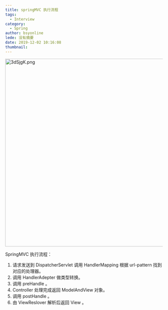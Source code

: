 ```yaml
---
title: springMVC 执行流程
tags:
  - Interview
category:
  - Spring
author: bsyonline
lede: 没有摘要
date: 2019-12-02 10:16:08
thumbnail:
---
```




<img src="https://s2.ax1x.com/2020/02/27/3dSjgK.png" alt="3dSjgK.png" border="0" style="width:600px" />

SpringMVC 执行流程：

1. 请求发送到 DispatcherServlet 调用 HandlerMapping 根据 url-pattern 找到对应的处理器。
2. 调用 HandlerAdepter 做类型转换。
3. 调用 preHandle 。
4. Controller 处理完成返回 ModelAndView 对象。
5. 调用 postHandle 。
6. 由 ViewReslover 解析后返回 View 。

